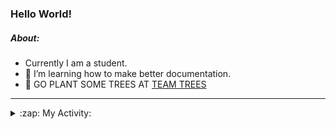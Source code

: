 ### Hello World!

##### About:
- Currently I am a student.
- 🌱 I’m learning how to make better documentation.
- 🌱 GO PLANT SOME TREES AT [TEAM TREES](https://teamtrees.org/)

---
<details>
  <summary>:zap: My Activity:</summary>
  
<!--START_SECTION:waka-->
![Code Time](http://img.shields.io/badge/Code%20Time-1%2C116%20hrs%2014%20mins-blue)

**I'm a Night 🦉** 

```text
🌞 Morning                1393 commits        ██░░░░░░░░░░░░░░░░░░░░░░░   09.20 % 
🌆 Daytime                5281 commits        █████████░░░░░░░░░░░░░░░░   34.89 % 
🌃 Evening                4325 commits        ███████░░░░░░░░░░░░░░░░░░   28.58 % 
🌙 Night                  4136 commits        ███████░░░░░░░░░░░░░░░░░░   27.33 % 
```
📅 **I'm Most Productive on Wednesday** 

```text
Monday                   2291 commits        ████░░░░░░░░░░░░░░░░░░░░░   15.14 % 
Tuesday                  1847 commits        ███░░░░░░░░░░░░░░░░░░░░░░   12.20 % 
Wednesday                3595 commits        ██████░░░░░░░░░░░░░░░░░░░   23.75 % 
Thursday                 1872 commits        ███░░░░░░░░░░░░░░░░░░░░░░   12.37 % 
Friday                   1515 commits        ███░░░░░░░░░░░░░░░░░░░░░░   10.01 % 
Saturday                 1369 commits        ██░░░░░░░░░░░░░░░░░░░░░░░   09.05 % 
Sunday                   2646 commits        ████░░░░░░░░░░░░░░░░░░░░░   17.48 % 
```


📊 **This Week I Spent My Time On** 

```text
🔥 Editors: 
VS Code                  6 hrs 2 mins        █████████████████████████   100.00 % 

🐱‍💻 Projects: 
praise                   4 hrs 7 mins        █████████████████░░░░░░░░   68.21 % 
CSF22                    1 hr 26 mins        ██████░░░░░░░░░░░░░░░░░░░   23.98 % 
os-lab                   25 mins             ██░░░░░░░░░░░░░░░░░░░░░░░   07.00 % 
ai                       2 mins              ░░░░░░░░░░░░░░░░░░░░░░░░░   00.81 % 
```


 Last Updated on 26/04/2023 00:13:59 UTC
<!--END_SECTION:waka-->
</details>
